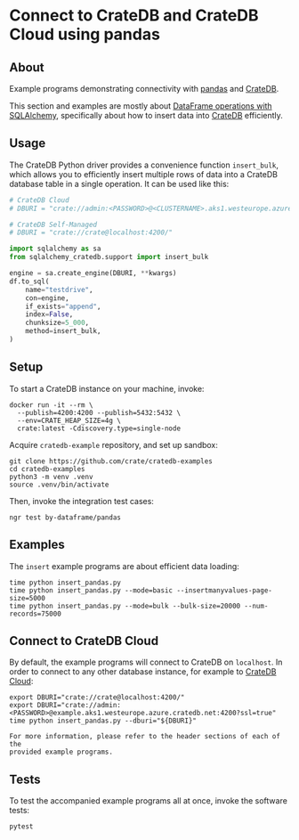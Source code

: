 # Connect to CrateDB and CrateDB Cloud using pandas


## About
Example programs demonstrating connectivity with [pandas] and [CrateDB].

This section and examples are mostly about [DataFrame operations with SQLAlchemy],
specifically about how to insert data into [CrateDB] efficiently.


## Usage

The CrateDB Python driver provides a convenience function `insert_bulk`,
which allows you to efficiently insert multiple rows of data into a CrateDB
database table in a single operation. It can be used like this:

```python
# CrateDB Cloud
# DBURI = "crate://admin:<PASSWORD>@<CLUSTERNAME>.aks1.westeurope.azure.cratedb.net:4200?ssl=true"

# CrateDB Self-Managed
# DBURI = "crate://crate@localhost:4200/"

import sqlalchemy as sa
from sqlalchemy_cratedb.support import insert_bulk

engine = sa.create_engine(DBURI, **kwargs)
df.to_sql(
    name="testdrive",
    con=engine,
    if_exists="append",
    index=False,
    chunksize=5_000,
    method=insert_bulk,
)
```


## Setup

To start a CrateDB instance on your machine, invoke:
```shell
docker run -it --rm \
  --publish=4200:4200 --publish=5432:5432 \
  --env=CRATE_HEAP_SIZE=4g \
  crate:latest -Cdiscovery.type=single-node
```

Acquire `cratedb-example` repository, and set up sandbox:
```shell
git clone https://github.com/crate/cratedb-examples
cd cratedb-examples
python3 -m venv .venv
source .venv/bin/activate
```

Then, invoke the integration test cases:
```shell
ngr test by-dataframe/pandas
```


## Examples
The `insert` example programs are about efficient data loading:
```shell
time python insert_pandas.py
time python insert_pandas.py --mode=basic --insertmanyvalues-page-size=5000
time python insert_pandas.py --mode=bulk --bulk-size=20000 --num-records=75000
```


## Connect to CrateDB Cloud

By default, the example programs will connect to CrateDB on `localhost`.
In order to connect to any other database instance, for example to [CrateDB
Cloud]:

```shell
export DBURI="crate://crate@localhost:4200/"
export DBURI="crate://admin:<PASSWORD>@example.aks1.westeurope.azure.cratedb.net:4200?ssl=true"
time python insert_pandas.py --dburi="${DBURI}"
```

```{tip}
For more information, please refer to the header sections of each of the
provided example programs.
```


## Tests

To test the accompanied example programs all at once, invoke the software tests:
```shell
pytest
```


[CrateDB]: https://github.com/crate/crate
[CrateDB Cloud]: https://console.cratedb.cloud/
[DataFrame operations with SQLAlchemy]: https://cratedb.com/docs/python/en/latest/by-example/sqlalchemy/dataframe.html
[pandas]: https://pandas.pydata.org/
